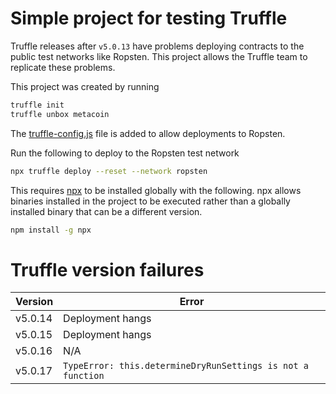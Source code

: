 # Simple project for testing Truffle

Truffle releases after `v5.0.13` have problems deploying contracts to the public test networks like Ropsten. This project allows the Truffle team to replicate these problems.

This project was created by running
```bash
truffle init
truffle unbox metacoin
```

The [truffle-config.js](./truffle-config.js) file is added to allow deployments to Ropsten.

Run the following to deploy to the Ropsten test network
```bash
npx truffle deploy --reset --network ropsten
```

This requires [npx](https://www.npmjs.com/package/npx) to be installed globally with the following. npx allows binaries installed in the project to be executed rather than a globally installed binary that can be a different version.
```bash
npm install -g npx
```
# Truffle version failures

| Version | Error |
|--|--|
| v5.0.14 | Deployment hangs |
| v5.0.15 | Deployment hangs |
| v5.0.16 | N/A |
| v5.0.17 | `TypeError: this.determineDryRunSettings is not a function` |
